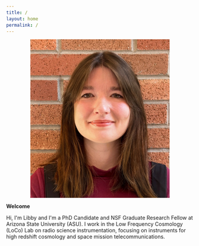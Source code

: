 ```yaml
---
title: /
layout: home
permalink: /
---
```

<p align="center">
<img src="graphics/headshot_2023-2.jpg" alt="Headshot" width=375 height=428 align="center">
</p>
  
<p align="center">
  
  <b> Welcome </b>
  
Hi, I'm Libby and I'm a PhD Candidate and NSF Graduate Research Fellow at Arizona State University (ASU). I work in the Low Frequency Cosmology (LoCo) Lab on radio science instrumentation, focusing on instruments for high redshift cosmology and space mission telecommunications. 

